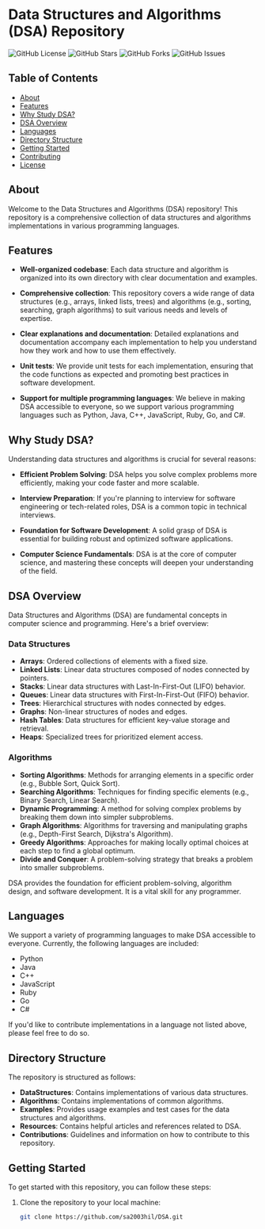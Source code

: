 # Data Structures and Algorithms (DSA) Repository

![GitHub License](https://img.shields.io/github/license/your-username/dsa-repository)
![GitHub Stars](https://img.shields.io/github/stars/your-username/dsa-repository)
![GitHub Forks](https://img.shields.io/github/forks/your-username/dsa-repository)
![GitHub Issues](https://img.shields.io/github/issues/your-username/dsa-repository)

## Table of Contents

- [About](#about)
- [Features](#features)
- [Why Study DSA?](#why-study-dsa)
- [DSA Overview](#dsa-overview)
- [Languages](#languages)
- [Directory Structure](#directory-structure)
- [Getting Started](#getting-started)
- [Contributing](#contributing)
- [License](#license)

## About

Welcome to the Data Structures and Algorithms (DSA) repository! This repository is a comprehensive collection of data structures and algorithms implementations in various programming languages.

## Features

- **Well-organized codebase**: Each data structure and algorithm is organized into its own directory with clear documentation and examples.

- **Comprehensive collection**: This repository covers a wide range of data structures (e.g., arrays, linked lists, trees) and algorithms (e.g., sorting, searching, graph algorithms) to suit various needs and levels of expertise.

- **Clear explanations and documentation**: Detailed explanations and documentation accompany each implementation to help you understand how they work and how to use them effectively.

- **Unit tests**: We provide unit tests for each implementation, ensuring that the code functions as expected and promoting best practices in software development.

- **Support for multiple programming languages**: We believe in making DSA accessible to everyone, so we support various programming languages such as Python, Java, C++, JavaScript, Ruby, Go, and C#.

## Why Study DSA?

Understanding data structures and algorithms is crucial for several reasons:

- **Efficient Problem Solving**: DSA helps you solve complex problems more efficiently, making your code faster and more scalable.

- **Interview Preparation**: If you're planning to interview for software engineering or tech-related roles, DSA is a common topic in technical interviews.

- **Foundation for Software Development**: A solid grasp of DSA is essential for building robust and optimized software applications.

- **Computer Science Fundamentals**: DSA is at the core of computer science, and mastering these concepts will deepen your understanding of the field.

## DSA Overview

Data Structures and Algorithms (DSA) are fundamental concepts in computer science and programming. Here's a brief overview:

### Data Structures

- **Arrays**: Ordered collections of elements with a fixed size.
- **Linked Lists**: Linear data structures composed of nodes connected by pointers.
- **Stacks**: Linear data structures with Last-In-First-Out (LIFO) behavior.
- **Queues**: Linear data structures with First-In-First-Out (FIFO) behavior.
- **Trees**: Hierarchical structures with nodes connected by edges.
- **Graphs**: Non-linear structures of nodes and edges.
- **Hash Tables**: Data structures for efficient key-value storage and retrieval.
- **Heaps**: Specialized trees for prioritized element access.

### Algorithms

- **Sorting Algorithms**: Methods for arranging elements in a specific order (e.g., Bubble Sort, Quick Sort).
- **Searching Algorithms**: Techniques for finding specific elements (e.g., Binary Search, Linear Search).
- **Dynamic Programming**: A method for solving complex problems by breaking them down into simpler subproblems.
- **Graph Algorithms**: Algorithms for traversing and manipulating graphs (e.g., Depth-First Search, Dijkstra's Algorithm).
- **Greedy Algorithms**: Approaches for making locally optimal choices at each step to find a global optimum.
- **Divide and Conquer**: A problem-solving strategy that breaks a problem into smaller subproblems.

DSA provides the foundation for efficient problem-solving, algorithm design, and software development. It is a vital skill for any programmer.

## Languages

We support a variety of programming languages to make DSA accessible to everyone. Currently, the following languages are included:

- Python
- Java
- C++
- JavaScript
- Ruby
- Go
- C#

If you'd like to contribute implementations in a language not listed above, please feel free to do so.

## Directory Structure

The repository is structured as follows:

- **DataStructures**: Contains implementations of various data structures.
- **Algorithms**: Contains implementations of common algorithms.
- **Examples**: Provides usage examples and test cases for the data structures and algorithms.
- **Resources**: Contains helpful articles and references related to DSA.
- **Contributions**: Guidelines and information on how to contribute to this repository.

## Getting Started

To get started with this repository, you can follow these steps:

1. Clone the repository to your local machine:

   ```bash
   git clone https://github.com/sa2003hil/DSA.git
